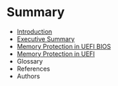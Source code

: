 # Summary

* [Introduction](README.md)
* [Executive Summary](executive-summary.md)
* [Memory Protection in UEFI BIOS](memory-protection-in-uefi-bios.md)
* [Memory Protection in UEFI](memory-protection-in-uefi.md)
* Glossary
* References
* Authors


